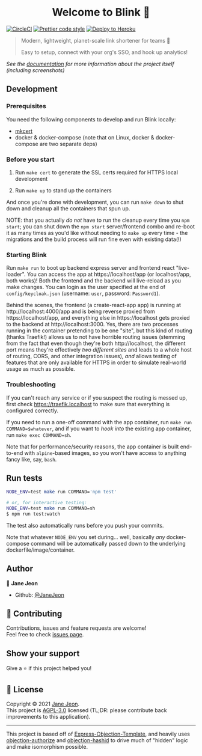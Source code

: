 <h1 align="center">Welcome to Blink 👋</h1>

[![CircleCI](https://circleci.com/gh/JaneJeon/blink.svg?style=shield)](https://circleci.com/gh/JaneJeon/blink)
[![Prettier code style](https://img.shields.io/badge/code_style-prettier-ff69b4.svg)](https://github.com/prettier/prettier)
[![Deploy to Heroku](https://img.shields.io/badge/deploy%20to-heroku-6762a6)](https://heroku.com/deploy)

> Modern, lightweight, planet-scale link shortener for teams 🎉
>
> Easy to setup, connect with your org's SSO, and hook up analytics!

_See the [documentation](https://docs.blink.rest) for more information about the project itself (including screenshots)_

## Development

### Prerequisites

You need the following components to develop and run Blink locally:

- [mkcert](https://github.com/FiloSottile/mkcert)
- docker & docker-compose (note that on Linux, docker & docker-compose are two separate deps)

### Before you start

1. Run `make cert` to generate the SSL certs required for HTTPS local development

2. Run `make up` to stand up the containers

And once you're done with development, you can run `make down` to shut down and cleanup all the containers that spun up.

NOTE: that you actually _do not_ have to run the cleanup every time you `npm start`; you can shut down the `npm start` server/frontend combo and re-boot it as many times as you'd like without needing to `make up` every time - the migrations and the build process will run fine even with existing data(!)

### Starting Blink

Run `make run` to boot up backend express server and frontend react "live-loader". You can access the app at https://localhost/app (or localhost/app, both works)! Both the frontend and the backend will live-reload as you make changes. You can login as the user specified at the end of `config/keycloak.json` (username: `user`, password: `Password1`).

Behind the scenes, the frontend (a create-react-app app) is running at http://localhost:4000/app and is being reverse proxied from https://localhost/app, and everything else in https://localhost gets proxied to the backend at http://localhost:3000. Yes, there are two processes running in the container pretending to be one "site", but this kind of routing (thanks Traefik!) allows us to not have horrible routing issues (stemming from the fact that even though they're both http://localhost, the different port means they're effectively _two different sites_ and leads to a whole host of routing, CORS, and other integration issues), _and_ allows testing of features that are only available for HTTPS in order to simulate real-world usage as much as possible.

### Troubleshooting

If you can't reach any service or if you suspect the routing is messed up, first check https://traefik.localhost to make sure that everything is configured correctly.

If you need to run a one-off command with the app container, run `make run COMMAND=$whatever`, and if you want to _hook into_ the existing app container, run `make exec COMMAND=sh`.

Note that for performance/security reasons, the app container is built end-to-end with `alpine`-based images, so you won't have access to anything fancy like, say, `bash`.

## Run tests

```sh
NODE_ENV=test make run COMMAND='npm test'

# or, for interactive testing:
NODE_ENV=test make run COMMAND=sh
$ npm run test:watch
```

The test also automatically runs before you push your commits.

Note that whatever `NODE_ENV` you set during... well, basically _any_ docker-compose command will be automatically passed down to the underlying dockerfile/image/container.

## Author

👤 **Jane Jeon**

- Github: [@JaneJeon](https://github.com/JaneJeon)

## 🤝 Contributing

Contributions, issues and feature requests are welcome!  
Feel free to check [issues page](https://github.com/JaneJeon/blink/issues?q=is%3Aopen+is%3Aissue+-label%3Ablocked).

## Show your support

Give a ⭐️ if this project helped you!

## 📝 License

Copyright © 2021 [Jane Jeon](https://github.com/JaneJeon).<br />
This project is [AGPL-3.0](https://github.com/JaneJeon/blink/blob/master/LICENSE) licensed (TL;DR: please contribute back improvements to this application).

---

This project is based off of [Express-Objection-Template](https://github.com/JaneJeon/express-objection-template), and heavily uses [objection-authorize](https://github.com/JaneJeon/objection-authorize) and [objection-hashid](https://github.com/JaneJeon/objection-hashid) to drive much of "hidden" logic and make isomorphism possible.
